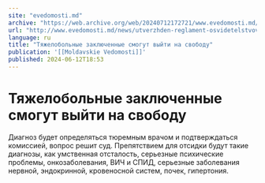 ```yaml
---
site: "evedomosti.md"
archive: "https://web.archive.org/web/20240712172721/www.evedomosti.md/news/utverzhden-reglament-osvidetelstvovaniya-tyazhelobolnyh-zakl"
url: "http://www.evedomosti.md/news/utverzhden-reglament-osvidetelstvovaniya-tyazhelobolnyh-zakl"
language: ru
title: "Тяжелобольные заключенные смогут выйти на свободу"
publication: '[[Moldavskie Vedomosti]]'
published: 2024-06-12T18:53
---
```


# Тяжелобольные заключенные смогут выйти на свободу

Диагноз будет определяться тюремным врачом и подтверждаться комиссией, вопрос решит суд. Препятствием для отсидки будут такие диагнозы, как умственная отсталость, серьезные психические проблемы, онкозаболевания, ВИЧ и СПИД, серьезные заболевания нервной, эндокринной, кровеносной систем, почек, гипертония.